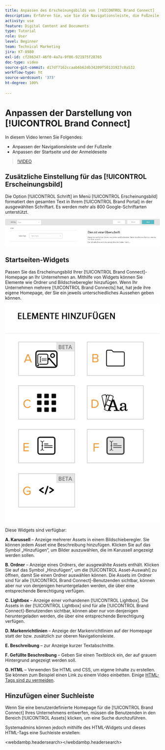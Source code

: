 ```yaml
---
title: Anpassen des Erscheinungsbilds von [!UICONTROL Brand Connect]
description: Erfahren Sie, wie Sie die Navigationsleiste, die Fußzeile, die Startseite und die Anmeldeseite in [!UICONTROL Brand Connect] für [!UICONTROL Workfront DAM] anpassen können.
activity: use
feature: Digital Content and Documents
type: Tutorial
role: User
level: Beginner
team: Technical Marketing
jira: KT-8980
exl-id: cf286347-46f0-4a7a-9f06-921975f28765
doc-type: video
source-git-commit: d17df7162ccaab6b62db34209f50131927c0a532
workflow-type: ht
source-wordcount: '373'
ht-degree: 100%

---
```


# Anpassen der Darstellung von [!UICONTROL Brand Connect]

In diesem Video lernen Sie Folgendes:

* Anpassen der Navigationsleiste und der Fußzeile
* Anpassen der Startseite und der Anmeldeseite

>[!VIDEO](https://video.tv.adobe.com/v/3418775/?quality=12&learn=on&enablevpops&captions=ger)

## Zusätzliche Einstellung für das [!UICONTROL Erscheinungsbild]

Die Option [!UICONTROL Schrift] im Menü [!UICONTROL Erscheinungsbild] formatiert den gesamten Text in Ihrem [!UICONTROL Brand Portal] in der ausgewählten Schriftart. Es werden mehr als 800 Google-Schriftarten unterstützt.

![Die Option [!UICONTROL Schrift] unter dem Menü [!UICONTROL Erscheinungsbild] als Stil für das [!UICONTROL Brand Portal]](assets/02-brand-connect-appearance-font.png)

## Startseiten-Widgets

Passen Sie das Erscheinungsbild Ihrer [!UICONTROL Brand Connect]-Homepage an Ihr Unternehmen an. Mithilfe von Widgets können Sie Elemente wie Ordner und Bildschieberegler hinzufügen. Wenn Ihr Unternehmen mehrere [!UICONTROL Brand Connects] hat, hat jede ihre eigene Homepage, der Sie ein jeweils unterschiedliches Aussehen geben können.

![Ein Screenshot der verfügbaren Widgets für Ihre [!UICONTROL Brand Connect]-Homepage](assets/03-brand-connect-home-page-widgets.png)

Diese Widgets sind verfügbar:

**A. Karussell** – Anzeige mehrerer Assets in einem Bildschieberegler. Sie können jedem Asset eine Beschreibung hinzufügen. Klicken Sie auf das Symbol „Hinzufügen“, um Bilder auszuwählen, die im Karussell angezeigt werden sollen.

**B. Ordner** – Anzeige eines Ordners, der ausgewählte Assets enthält. Klicken Sie auf das Symbol „Hinzufügen“, um die [!UICONTROL Asset-Auswahl] zu öffnen, damit Sie einen Ordner auswählen können. Die Assets im Ordner sind für alle [!UICONTROL Brand Connect]-Benutzenden sichtbar, können aber nur von denjenigen heruntergeladen werden, die über eine entsprechende Berechtigung verfügen.

**C. Lightbox** – Anzeige einer vorhandenen [!UICONTROL Lightbox]. Die Assets in der [!UICONTROL Lightbox] sind für alle [!UICONTROL Brand Connect]-Benutzenden sichtbar, können aber nur von denjenigen heruntergeladen werden, die über eine entsprechende Berechtigung verfügen.

**D. Markenrichtlinien** – Anzeige der Markenrichtlinien auf der Homepage statt der bzw. zusätzlich zur oberen Navigationsleiste.

**E. Beschreibung** – zur Anzeige kurzer Textabschnitte.

**F. Gefüllte Beschreibung** – Geben Sie einen Textblock ein, der auf grauem Hintergrund angezeigt werden soll.

**G. HTML** – Verwenden Sie HTML und CSS, um eigene Inhalte zu erstellen. Sie können zum Beispiel einen Link zu einem Video einbetten. Einige [HTML-Tags sind zu vermeiden](https://www.damsuccess.com/hc/en-us/articles/206170043-Brand-Connect-Admin-Guide#html).

## Hinzufügen einer Suchleiste

Wenn Sie eine benutzerdefinierte Homepage für die [!UICONTROL Brand Connect] Ihres Unternehmens entwerfen, müssen die Benutzenden in den Bereich [!UICONTROL Assets] klicken, um eine Suche durchzuführen.

Systemadmins können jedoch mithilfe des HTML-Widgets und dieses HTML-Tags eine Suchleiste erstellen:

&lt;webdambp.headersearch>&lt;/webdambp.headersearch>
